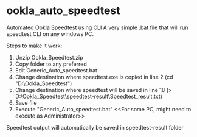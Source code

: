 # ookla_auto_speedtest
Automated Ookla Speedtest using CLI
A very simple .bat file that will run speedtest CLI on any windows PC.

Steps to make it work:

1. Unzip Ookla_Speedtest.zip
2. Copy folder to any preferred
3. Edit Generic_Auto_speedtest.bat
4. Change destination where speedtest.exe is copied in line 2 (cd "D:\Ookla_Speedtest") 
5. Change destination where speedtest will be saved in line 18 (> D:\Ookla_Speedtest\speedtest-result\Speedtest_result.txt)
6. Save file
7. Execute "Generic_Auto_speedtest.bat" <<For some PC, might need to execute as Administrator>>

Speedtest output will automatically be saved in speedtest-result folder

